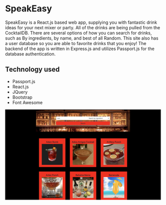 # SpeakEasy
SpeakEasy is a React.js based web app, supplying you with fantastic drink ideas for your next mixer or party. All of the drinks are being pulled from the CocktailDB. There are several options of how you can search for drinks, such as By ingredients, by name, and best of all Random. This site also has a user database so you are able to favorite drinks that you enjoy! The backend of the app is written in Express.js and utilizes Passport.js for the database authentication. 

## Technology used
* Passport.js 
* React.js
* JQuery
* Bootstrap
* Font Awesome

![Main page](https://github.com/cwp132/Speakeasy/blob/master/Images/speakeasyv2.png)

